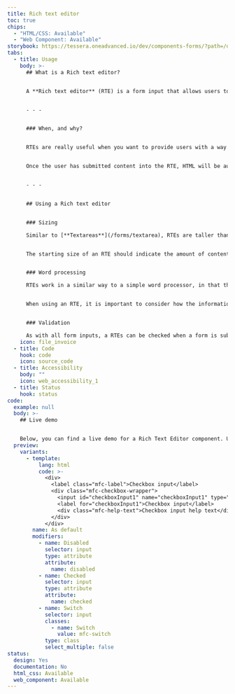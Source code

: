 ```yaml
---
title: Rich text editor
toc: true
chips:
  - "HTML/CSS: Available"
  - "Web Component: Available"
storybook: https://tessera.oneadvanced.io/dev/components-forms/?path=/docs/html-input-checkbox--default-story
tabs:
  - title: Usage
    body: >-
      ## What is a Rich text editor?


      A **Rich text editor** (RTE) is a form input that allows users to add or edit content in a "what-you-see-is-what-you-get" (WYSIWYG) editing area. Examples of other RTE's are things that you would find on blogging sites and various forums.


      - - -


      ### When, and why?


      RTEs are really useful when you want to provide users with a way of adding or editing content, images, links, and other components, without having to know any code. They also allow content to be styled and formatted using bold, italics, headings, etc. The aim is to reduce the effort for users to enter formatted content directly into forms, as valid HTML.


      Once the user has submitted content into the RTE, HTML will be automatically generated for the user and displayed appropriately.


      - - -


      ## Using a Rich text editor


      ### Sizing

      Similar to [**Textareas**](/forms/textarea), RTEs are taller than regular text inputs and wrap text onto new lines automatically as a user types. They have a fixed height and scroll vertically when text exceeds the bottom of the given area. However, they can also be manually resized to create a bigger space for content, if a user needs it.


      The starting size of an RTE should indicate the amount of content that is expected.


      ### Word processing

      RTEs work in a similar way to a simple word processor, in that they contain many of the formatting options associated with them, they accept carriage returns, and content can be structured using bullets, etc. A big benefit of RTEs is that images or other media files can be uploaded directly into the editing area. It is also possible to create links to other destinations.


      When using an RTE, it is important to consider how the information entered will be stored. Can it store all the uploads, formatting, etc, for later editing or viewing in a different place within the application? Make sure that your application has a method of storing and presenting any content that a user could produce using the RTE. 


      ### Validation

      As with all form inputs, a RTEs can be checked when a form is submitted to make sure its content is valid or, if it is flagged as a mandatory field, that it is completed before continuing. For more information, please refer to [**Form Validation**](/forms/form-validation).
    icon: file_invoice
  - title: Code
    hook: code
    icon: source_code
  - title: Accessibility
    body: ""
    icon: web_accessibility_1
  - title: Status
    hook: status
code:
  example: null
  body: >-
    ## Live demo


    Below, you can find a live demo for a Rich Text Editor component. Use the drop-down menus and radio buttons to view the different Rich Text Editor Types and Variants.
  preview:
    variants:
      - template:
          lang: html
          code: >-
            <div>
              <label class="mfc-label">Checkbox input</label>
              <div class="mfc-checkbox-wrapper">
                <input id="checkboxInput1" name="checkboxInput1" type="checkbox">
                <label for="checkboxInput1">Checkbox input</label>
                <div class="mfc-help-text">Checkbox input help text</div>
              </div>
            </div>
        name: As default
        modifiers:
          - name: Disabled
            selector: input
            type: attribute
            attribute:
              name: disabled
          - name: Checked
            selector: input
            type: attribute
            attribute:
              name: checked
          - name: Switch
            selector: input
            classes:
              - name: Switch
                value: mfc-switch
            type: class
            select_multiple: false
status:
  design: Yes
  documentation: No
  html_css: Available
  web_component: Available
---
```

